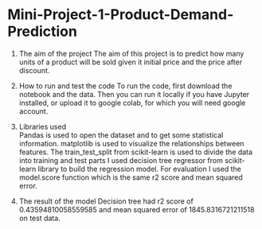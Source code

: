 # Mini-Project-1-Product-Demand-Prediction

1. The aim of the project
The aim of this project is to predict how many units of a product will be sold given it initial price and the price after discount.

2. How to run and test the code
To run the code, first download the notebook and the data. Then you can run it locally if you have Jupyter installed, or upload it to google colab,
for which you will need google account.

3. Libraries used  
Pandas is used to open the dataset and to get some statistical information.
matplotlib is used to visualize the relationships between features.
The train_test_split from scikit-learn is used to divide the data into training and test parts 
I used decision tree regressor from scikit-learn library to build the regression model. 
For evaluation I used the model.score function which is the same r2 score and mean squared error.  

4. The result of the model
Decision tree had r2 score of 0.43594810058559585 and mean squared error of 1845.8316721211518 on test data.

